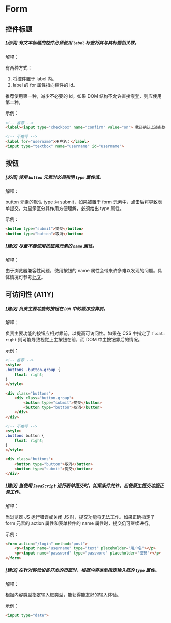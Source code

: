 # Form


## 控件标题


##### [必须] 有文本标题的控件必须使用 `label` 标签将其与其标题相关联。

解释：
> 
有两种方式：
1. 将控件置于 label 内。
2. label 的 for 属性指向控件的 id。  
>
推荐使用第一种，减少不必要的 id。如果 DOM 结构不允许直接嵌套，则应使用第二种。


示例：

```html
<!-- 推荐 -->
<label><input type="checkbox" name="confirm" value="on"> 我已确认上述条款</label>

<!-- 不推荐 -->
<label for="username">用户名：</label> 
<input type="textbox" name="username" id="username">
```

## 按钮


##### [必须] 使用 `button` 元素时必须指明 `type` 属性值。

解释：
> 
button 元素的默认 type 为 submit，如果被置于 form 元素中，点击后将导致表单提交。为显示区分其作用方便理解，必须给出 type 属性。


示例：

```html
<button type="submit">提交</button>
<button type="button">取消</button>
```

##### [建议] 尽量不要使用按钮类元素的 `name` 属性。

解释：
> 
由于浏览器兼容性问题，使用按钮的 name 属性会带来许多难以发现的问题。具体情况可参考[此文](http://w3help.org/zh-cn/causes/CM2001)。


## 可访问性 (A11Y)


##### [建议] 负责主要功能的按钮在 `DOM` 中的顺序应靠前。

解释：
> 
负责主要功能的按钮应相对靠前，以提高可访问性。如果在 CSS 中指定了 `float: right` 则可能导致视觉上主按钮在前，而 DOM 中主按钮靠后的情况。


示例：

```html
<!-- 推荐 -->
<style>
.buttons .button-group {
    float: right;
}
</style>

<div class="buttons">
    <div class="button-group">
        <button type="submit">提交</button>
        <button type="button">取消</button>
    </div>
</div>

<!-- 不推荐 -->
<style>
.buttons button {
    float: right;
}
</style>

<div class="buttons">
    <button type="button">取消</button>
    <button type="submit">提交</button>
</div>
```

##### [建议] 当使用 `JavaScript` 进行表单提交时，如果条件允许，应使原生提交功能正常工作。

解释：
> 
当浏览器 JS 运行错误或关闭 JS 时，提交功能将无法工作。如果正确指定了 form 元素的 action 属性和表单控件的 name 属性时，提交仍可继续进行。

示例：

```html
<form action="/login" method="post">
    <p><input name="username" type="text" placeholder="用户名"></p>
    <p><input name="password" type="password" placeholder="密码"></p>
</form>
```

##### [建议] 在针对移动设备开发的页面时，根据内容类型指定输入框的 `type` 属性。

解释：
> 
根据内容类型指定输入框类型，能获得能友好的输入体验。

示例：

```html
<input type="date">
```